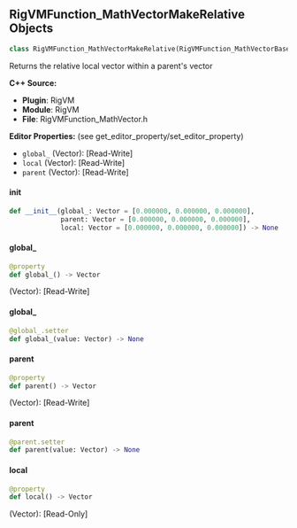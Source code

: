 ## RigVMFunction_MathVectorMakeRelative Objects

```python
class RigVMFunction_MathVectorMakeRelative(RigVMFunction_MathVectorBase)
```

Returns the relative local vector within a parent's vector

**C++ Source:**

- **Plugin**: RigVM
- **Module**: RigVM
- **File**: RigVMFunction_MathVector.h

**Editor Properties:** (see get_editor_property/set_editor_property)

- ``global_`` (Vector):  [Read-Write]
- ``local`` (Vector):  [Read-Write]
- ``parent`` (Vector):  [Read-Write]

<a id="unreal.RigVMFunction_MathVectorMakeRelative.__init__"></a>

#### __init__

```python
def __init__(global_: Vector = [0.000000, 0.000000, 0.000000],
             parent: Vector = [0.000000, 0.000000, 0.000000],
             local: Vector = [0.000000, 0.000000, 0.000000]) -> None
```

<a id="unreal.RigVMFunction_MathVectorMakeRelative.global_"></a>

#### global_

```python
@property
def global_() -> Vector
```

(Vector):  [Read-Write]

<a id="unreal.RigVMFunction_MathVectorMakeRelative.global_"></a>

#### global_

```python
@global_.setter
def global_(value: Vector) -> None
```

<a id="unreal.RigVMFunction_MathVectorMakeRelative.parent"></a>

#### parent

```python
@property
def parent() -> Vector
```

(Vector):  [Read-Write]

<a id="unreal.RigVMFunction_MathVectorMakeRelative.parent"></a>

#### parent

```python
@parent.setter
def parent(value: Vector) -> None
```

<a id="unreal.RigVMFunction_MathVectorMakeRelative.local"></a>

#### local

```python
@property
def local() -> Vector
```

(Vector):  [Read-Only]

<a id="unreal.RigUnit_MathVectorMakeRelative"></a>